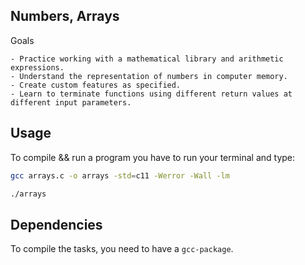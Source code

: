 ## Numbers, Arrays

Goals

    - Practice working with a mathematical library and arithmetic expressions.
    - Understand the representation of numbers in computer memory.
    - Create custom features as specified.
    - Learn to terminate functions using different return values ​​at different input parameters.

## Usage

To compile && run a program you have to run your terminal and type:

  ```bash
  gcc arrays.c -o arrays -std=c11 -Werror -Wall -lm
  ```
  
  ```bash
  ./arrays
  ```

## Dependencies

To compile the tasks, you need to have a `gcc-package`.
